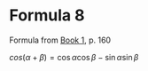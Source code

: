 # Formula 8

Formula from [Book 1](../../Buch1.md), p. 160

$cos{(\alpha + \beta)} = \cos{\alpha}\cos{\beta} - \sin{\alpha}\sin{\beta}$
